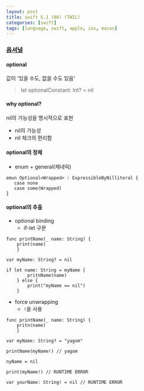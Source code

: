 ```yaml
---
layout: post
title: swift 5.1 (06) (TWIL)
categories: [swift]
tags: [language, swift, apple, ios, macos]
---
```


### [옵셔널](https://yagom.github.io/swift_basic/contents/07_optional/)

#### optional
 값이 '있을 수도, 없을 수도 있음'
> let optionalConstant: Int? = nil
 
#### why optional?

nil의 가능성을 명시적으로 표현
 - nil의 가능성
 - nil 체크의 편리함


#### optional의 정체
 - enum + general(제네릭)
 ```
 emun Optional<Wrapped> : ExpressibleByNilliteral {
    case none
    case some(Wrapped)
 }
 ```
 

#### optional의 추출

- optional binding
    - if-let 구문
```
func printName(_ name: String) {
    print(name)
    }
    
var myName: String? = nil

if let name: String = myName {
        pritnName(name)
    } else {
        print("myName == nil")
    }

```

- force unwrapping
    - `!`을 사용
```
func printName(_ name: String) {
    pritn(name)
    }
    
var myName: String? = "yagom"

printName(myName!) // yagom

nyName = nil

print(myName!) // RUNTIME ERROR

var yourName: String! = nil // RUNTIME ERROR
```